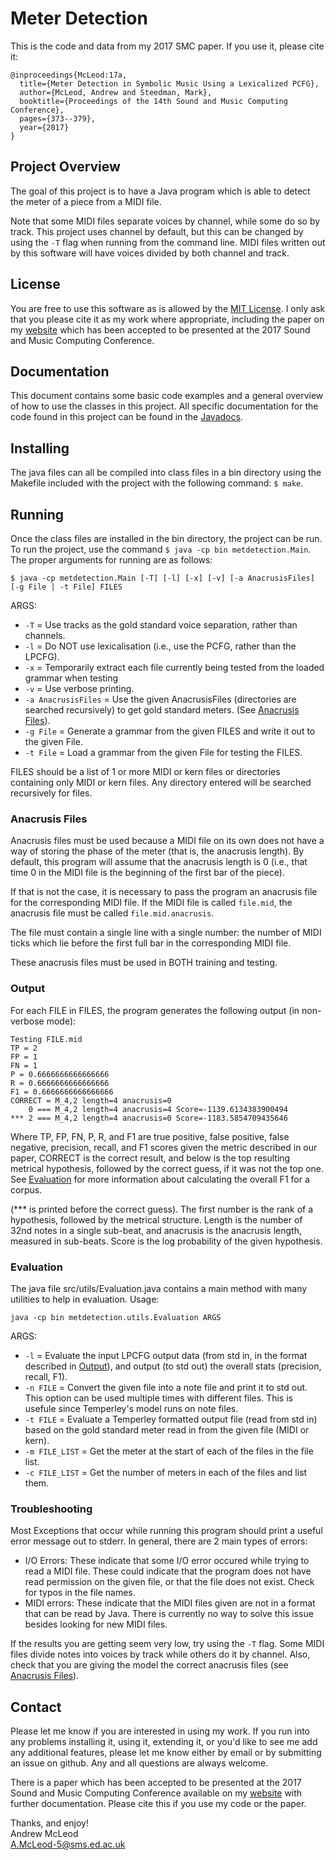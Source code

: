 # Meter Detection

This is the code and data from my 2017 SMC paper. If you use it, please cite it:

```
@inproceedings{McLeod:17a,
  title={Meter Detection in Symbolic Music Using a Lexicalized PCFG},
  author={McLeod, Andrew and Steedman, Mark},
  booktitle={Proceedings of the 14th Sound and Music Computing Conference},
  pages={373--379},
  year={2017}
}
```

## Project Overview
The goal of this project is to have a Java program which is able to detect the meter of
a piece from a MIDI file.

Note that some MIDI files separate voices by channel, while some
do so by track. This project uses channel by default, but this can be changed by using the
`-T` flag when running from the command line. MIDI files written out by this software will have
voices divided by both channel and track.

## License
You are free to use this software as is allowed by the [MIT License](https://github.com/apmcleod/met-detection/blob/master/License).
I only ask that you please cite it as my work where appropriate, including
the paper on my [website](http://homepages.inf.ed.ac.uk/s1331854/software.html#MeterDetection)
which has been accepted to be presented at the 2017 Sound and Music Computing Conference.

## Documentation
This document contains some basic code examples and a general overview of how to use
the classes in this project. All specific documentation for the code found in this
project can be found in the [Javadocs](https://apmcleod.github.io/met-detection/doc). 

## Installing
The java files can all be compiled into class files in a bin directory using the Makefile
included with the project with the following command: `$ make`.

## Running
Once the class files are installed in the bin directory, the project can be run. To run the
project, use the command `$ java -cp bin metdetection.Main`. The proper arguments for
running are as follows:

`$ java -cp metdetection.Main [-T] [-l] [-x] [-v] [-a AnacrusisFiles] [-g File | -t File] FILES`

ARGS:
 * `-T` = Use tracks as the gold standard voice separation, rather than channels.
 * `-l` = Do NOT use lexicalisation (i.e., use the PCFG, rather than the LPCFG).
 * `-x` = Temporarily extract each file currently being tested from the loaded grammar when testing
 * `-v` =  Use verbose printing.
 * `-a AnacrusisFiles` = Use the given AnacrusisFiles (directories are searched recursively)
                           to get gold standard meters. (See [Anacrusis Files](#anacrusis-files)).
 * `-g File` = Generate a grammar from the given FILES and write it out to the given File.
 * `-t File` = Load a grammar from the given File for testing the FILES.
 
FILES should be a list of 1 or more MIDI or kern files or directories containing only MIDI or kern
files. Any directory entered will be searched recursively for files.

### Anacrusis Files
Anacrusis files must be used because a MIDI file on its own does not have a way of storing the phase
of the meter (that is, the anacrusis length). By default, this program will assume that the anacrusis
length is 0 (i.e., that time 0 in the MIDI file is the beginning of the first bar of the piece).

If that is not the case, it is necessary to pass the program an anacrusis file for the corresponding MIDI
file. If the MIDI file is called `file.mid`, the anacrusis file must be called `file.mid.anacrusis`.

The file must contain a single line with a single number: the number of MIDI ticks which lie before the
first full bar in the corresponding MIDI file.

These anacrusis files must be used in BOTH training and testing.

### Output
For each FILE in FILES, the program generates the following output (in non-verbose mode):

```
Testing FILE.mid
TP = 2
FP = 1
FN = 1
P = 0.6666666666666666
R = 0.6666666666666666
F1 = 0.6666666666666666
CORRECT = M_4,2 length=4 anacrusis=0
    0 === M_4,2 length=4 anacrusis=4 Score=-1139.6134383900494
*** 2 === M_4,2 length=4 anacrusis=0 Score=-1183.5854709435646
```

Where TP, FP, FN, P, R, and F1 are true positive, false positive, false negative, precision, recall,
and F1 scores given the metric described in our paper, CORRECT is the correct result, and below is
the top resulting metrical hypothesis, followed by the correct guess, if it was not the top one.
See [Evaluation](#evaluation) for more information about calculating the overall F1 for a corpus.

(*** is printed before the correct guess). The first number is the rank of a hypothesis, followed
by the metrical structure. Length is the number of 32nd notes in a single sub-beat, and anacrusis
is the anacrusis length, measured in sub-beats. Score is the log probability of the given hypothesis. 

### Evaluation
The java file src/utils/Evaluation.java contains a main method with many utilities to help in evaluation.
Usage:

`java -cp bin metdetection.utils.Evaluation ARGS`

ARGS:
 * `-l` = Evaluate the input LPCFG output data (from std in, in the format described in [Output](#output)),
          and output (to std out) the overall stats (precision, recall, F1).
 * `-n FILE` = Convert the given file into a note file and print it to std out. This option can be used
                multiple times with different files. This is usefule since Temperley's model runs on note
                files.
 * `-t FILE` = Evaluate a Temperley formatted output file (read from std in) based on the gold standard
                meter read in from the given file (MIDI or kern).
 * `-m FILE_LIST` = Get the meter at the start of each of the files in the file list.
 * `-c FILE_LIST` = Get the number of meters in each of the files and list them.

### Troubleshooting
Most Exceptions that occur while running this program should print a useful error message out to
stderr. In general, there are 2 main types of errors:
 * I/O Errors: These indicate that some I/O error occured while trying to read a MIDI file. These
   could indicate that the program does not have read permission on the given file, or that the
   file does not exist. Check for typos in the file names.
 * MIDI errors: These indicate that the MIDI files given are not in a format that can be read
   by Java. There is currently no way to solve this issue besides looking for new MIDI files.

If the results you are getting seem very low, try using the `-T` flag. Some MIDI files
divide notes into voices by track while others do it by channel. Also, check that you are
giving the model the correct anacrusis files (see [Anacrusis Files](#anacrusis-files)).

## Contact
Please let me know if you are interested in using my work. If you run into any problems installing it,
using it, extending it, or you'd like to see me add any additional features, please let me know either by
email or by submitting an issue on github. Any and all questions are always welcome.

There is a paper which has been accepted to be presented at the 2017 Sound and Music Computing Conference available on
my [website](http://homepages.inf.ed.ac.uk/s1331854/software.html#MeterDetection) with further documentation.
Please cite this if you use my code or the paper.

Thanks, and enjoy!  
Andrew McLeod  
A.McLeod-5@sms.ed.ac.uk
